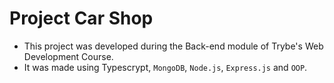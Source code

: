 # Project Car Shop

* This project was developed during the Back-end module of Trybe's Web Development Course.
* It was made using Typescrypt, `MongoDB`, `Node.js`, `Express.js` and `OOP`.
